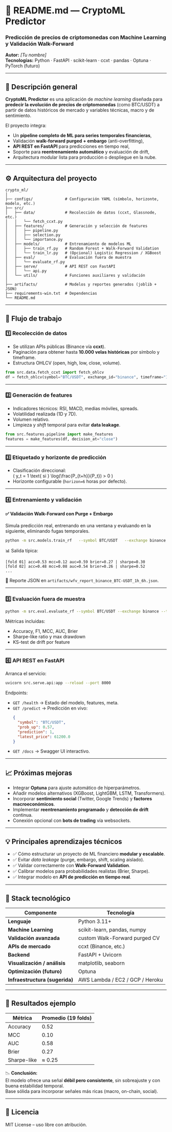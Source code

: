 # 📘 README.md — CryptoML Predictor  

### Predicción de precios de criptomonedas con Machine Learning y Validación Walk-Forward  
**Autor:** _[Tu nombre]_  
**Tecnologías:** Python · FastAPI · scikit-learn · ccxt · pandas · Optuna · PyTorch (futuro)

---

## 🧠 Descripción general

**CryptoML Predictor** es una aplicación de *machine learning* diseñada para **predecir la evolución de precios de criptomonedas** (como BTC/USDT) a partir de datos históricos de mercado y variables técnicas, macro y de sentimiento.  

El proyecto integra:
- Un **pipeline completo de ML para series temporales financieras**,  
- Validación **walk-forward purged + embargo** (anti-overfitting),  
- **API REST en FastAPI** para predicciones en tiempo real,  
- Soporte para **reentrenamiento automático** y evaluación de drift,  
- Arquitectura modular lista para producción o despliegue en la nube.

---

## ⚙️ Arquitectura del proyecto

```
crypto_ml/
│
├── configs/              # Configuración YAML (símbolo, horizonte, modelo, etc.)
├── src/
│   ├── data/             # Recolección de datos (ccxt, Glassnode, etc.)
│   │   └── fetch_ccxt.py
│   ├── features/         # Generación y selección de features
│   │   ├── pipeline.py
│   │   ├── selection.py
│   │   └── importance.py
│   ├── models/           # Entrenamiento de modelos ML
│   │   ├── train_rf.py   # Random Forest + Walk-Forward Validation
│   │   └── train_lr.py   # (Opcional) Logistic Regression / XGBoost
│   ├── eval/             # Evaluación fuera de muestra
│   │   └── evaluate_rf.py
│   ├── serve/            # API REST con FastAPI
│   │   └── api.py
│   └── utils/            # Funciones auxiliares y validación
│
├── artifacts/            # Modelos y reportes generados (joblib + JSON)
├── requirements-win.txt  # Dependencias
└── README.md
```

---

## 🚀 Flujo de trabajo

### 1️⃣ Recolección de datos
- Se utilizan APIs públicas (Binance vía **ccxt**).  
- Paginación para obtener hasta **10.000 velas históricas** por símbolo y timeframe.  
- Estructura OHLCV (open, high, low, close, volume).  

```python
from src.data.fetch_ccxt import fetch_ohlcv
df = fetch_ohlcv(symbol="BTC/USDT", exchange_id="binance", timeframe="1h", max_candles=5000)
```

---

### 2️⃣ Generación de features
- Indicadores técnicos: RSI, MACD, medias móviles, spreads.  
- Volatilidad realizada (1D y 7D).  
- Volumen relativo.  
- Limpieza y *shift* temporal para evitar **data leakage**.  

```python
from src.features.pipeline import make_features
features = make_features(df, decision_at="close")
```

---

### 3️⃣ Etiquetado y horizonte de predicción
- Clasificación direccional:  
  \( y_t = 1 \text{ si } \log(\frac{P_{t+h}}{P_t}) > 0 \)  
- Horizonte configurable (`horizon=6` horas por defecto).

---

### 4️⃣ Entrenamiento y validación

#### ✅ Validación Walk-Forward con Purge + Embargo  
Simula predicción real, entrenando en una ventana y evaluando en la siguiente, eliminando fugas temporales.

```bash
python -m src.models.train_rf   --symbol BTC/USDT   --exchange binance   --timeframe 1h   --horizon 6   --train_size 1000   --test_size 200   --step 200   --embargo 6
```

📊 Salida típica:

```
[fold 01] acc=0.53 mcc=0.12 auc=0.59 brier=0.27 | sharpe=0.30
[fold 02] acc=0.48 mcc=0.08 auc=0.54 brier=0.26 | sharpe=0.52
...
```

🧾 Reporte JSON en `artifacts/wfv_report_binance_BTC-USDT_1h_6h.json`.

---

### 5️⃣ Evaluación fuera de muestra

```bash
python -m src.eval.evaluate_rf --symbol BTC/USDT --exchange binance --timeframe 1h --horizon 6
```

Métricas incluidas:
- Accuracy, F1, MCC, AUC, Brier  
- Sharpe-like ratio y max drawdown  
- KS-test de drift por feature  

---

### 6️⃣ API REST en FastAPI

Arranca el servicio:

```bash
uvicorn src.serve.api:app --reload --port 8000
```

Endpoints:
- `GET /health` → Estado del modelo, features, meta.  
- `GET /predict` → Predicción en vivo:
  ```json
  {
    "symbol": "BTC/USDT",
    "prob_up": 0.57,
    "prediction": 1,
    "latest_price": 61200.0
  }
  ```
- `GET /docs` → Swagger UI interactivo.  

---

## 📈 Próximas mejoras

- Integrar **Optuna** para ajuste automático de hiperparámetros.  
- Añadir modelos alternativos (XGBoost, LightGBM, LSTM, Transformers).  
- Incorporar **sentimiento social** (Twitter, Google Trends) y **factores macroeconómicos**.  
- Implementar **reentrenamiento programado** y **detección de drift** continua.  
- Conexión opcional con **bots de trading** vía websockets.  

---

## 💡 Principales aprendizajes técnicos

- ✅ Cómo estructurar un proyecto de ML financiero **modular y escalable**.  
- ✅ Evitar *data leakage* (purge, embargo, shift, scaling aislado).  
- ✅ Validar correctamente con **Walk-Forward Validation**.  
- ✅ Calibrar modelos para probabilidades realistas (Brier, Sharpe).  
- ✅ Integrar modelo en **API de predicción en tiempo real**.  

---

## 🧩 Stack tecnológico

| Componente | Tecnología |
|-------------|-------------|
| **Lenguaje** | Python 3.11+ |
| **Machine Learning** | scikit-learn, pandas, numpy |
| **Validación avanzada** | custom Walk-Forward purged CV |
| **APIs de mercado** | ccxt (Binance, etc.) |
| **Backend** | FastAPI + Uvicorn |
| **Visualización / análisis** | matplotlib, seaborn |
| **Optimización (futuro)** | Optuna |
| **Infraestructura (sugerida)** | AWS Lambda / EC2 / GCP / Heroku |

---

## 📂 Resultados ejemplo

| Métrica | Promedio (19 folds) |
|----------|--------------------|
| Accuracy | 0.52 |
| MCC | 0.10 |
| AUC | 0.58 |
| Brier | 0.27 |
| Sharpe-like | ≈ 0.25 |

📉 **Conclusión:**  
El modelo ofrece una señal **débil pero consistente**, sin sobreajuste y con buena estabilidad temporal.  
Base sólida para incorporar señales más ricas (macro, on-chain, social).

---

## 📜 Licencia

MIT License – uso libre con atribución.
